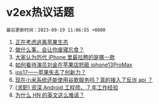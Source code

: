 # v2ex热议话题

`最后更新时间：2023-09-19 11:06:55 +0800`

1. [正在考虑逃离苹果生态](https://www.v2ex.com/t/974836)
1. [做什么事，会让你废寝忘食？](https://www.v2ex.com/t/974831)
1. [大家认为历代 iPhone 里最拉胯的是哪一款](https://www.v2ex.com/t/974940)
1. [如何看待演员刘金在苹果店怒砸 iphone13ProMax](https://www.v2ex.com/t/975013)
1. [ios17——苹果失去了创新力？](https://www.v2ex.com/t/975042)
1. [现在小米系统还能使用谷歌服务吗？真的接入了反诈 api ？](https://www.v2ex.com/t/974904)
1. [[求职] 资深 Android 工程师， 7 年工作经验](https://www.v2ex.com/t/974769)
1. [为什么 HN 的英文这么难读？](https://www.v2ex.com/t/974928)


